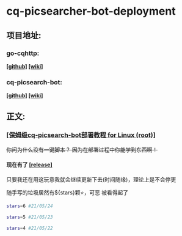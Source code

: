 # cq-picsearcher-bot-deployment

## 项目地址:

### go-cqhttp: 

__[[github]](https://github.com/Mrs4s/go-cqhttp) [[wiki]](https://docs.go-cqhttp.org/guide/)__

### cq-picsearch-bot: 

__[[github]](https://github.com/Tsuk1ko/cq-picsearcher-bot) [[wiki]](https://github.com/Tsuk1ko/cq-picsearcher-bot/wiki)__



## 正文:

### [[保姆级cq-picsearch-bot部署教程 for Linux (root)]](https://github.com/Miuzarte/cq-picsearcher-bot-deployment/blob/main/%E4%BF%9D%E5%A7%86%E7%BA%A7cq-picsearch-bot%E9%83%A8%E7%BD%B2%E6%95%99%E7%A8%8B%20for%20Linux%20(root).md)

~~你问为什么没有一键脚本？ 因为在部署过程中你能学到东西啊！~~

#### 现在有了 [[release]](https://github.com/Miuzarte/cq-picsearcher-bot-deployment/releases)

只要我还在用这玩意我就会继续更新下去(时间随缘)，理论上是不会停更

随手写的垃圾居然有${stars}颗⭐️，可恶 被看得起了

```bash
stars=6 #21/05/24

stars=5 #21/05/23

stars=4 #21/05/22
```
